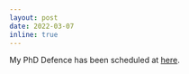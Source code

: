 ```yaml
---
layout: post
date: 2022-03-07
inline: true
---
```


My PhD Defence has been scheduled at [here](https://www.uu.nl/en/events/phd-defence-computational-generation-of-chinese-noun-phrases).
